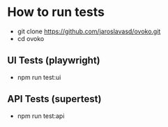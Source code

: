 # How to run tests

* git clone https://github.com/jaroslavasd/ovoko.git
* cd ovoko

## UI Tests (playwright)
* npm run test:ui

## API Tests (supertest)
* npm run test:api